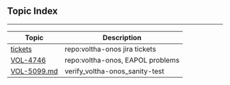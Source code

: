 
Topic Index
-----------

---

| Topic | Description |
| ----- | ------------|
| [tickets](topics/tickets.md)      | repo:voltha-onos jira tickets    |
| [VOL-4746](topics/VOL-4746.md)    | repo:voltha-onos, EAPOL problems |
| [VOL-5099.md](topics/VOL-5099.md) | verify_voltha-onos_sanity-test   |